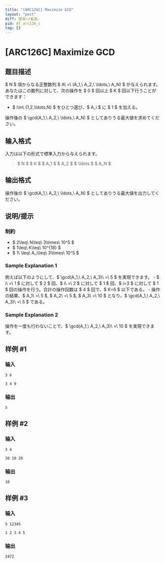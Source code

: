 ```yaml
---
title: "[ARC126C] Maximize GCD"
layout: "post"
diff: 提高+/省选-
pid: AT_arc126_c
tag: []
---
```


# [ARC126C] Maximize GCD

## 题目描述

[problemUrl]: https://atcoder.jp/contests/arc126/tasks/arc126_c

$ N $ 項からなる正整数列 $ A\ =\ (A_1,\ A_2,\ \ldots,\ A_N) $ が与えられます。あなたはこの数列に対して、次の操作を $ 0 $ 回以上 $ K $ 回以下行うことができます：

- $ i\in\ \{1,2,\ldots,N\} $ をひとつ選び、$ A_i $ に $ 1 $ を加える。

操作後の $ \gcd(A_1,\ A_2,\ \ldots,\ A_N) $ としてありうる最大値を求めてください。

## 输入格式

入力は以下の形式で標準入力から与えられます。

> $ N $ $ K $ $ A_1 $ $ A_2 $ $ \ldots $ $ A_N $

## 输出格式

操作後の $ \gcd(A_1,\ A_2,\ \ldots,\ A_N) $ としてありうる最大値を出力してください。

## 说明/提示

### 制約

- $ 2\leq\ N\leq\ 3\times\ 10^5 $
- $ 1\leq\ K\leq\ 10^{18} $
- $ 1\ \leq\ A_i\leq\ 3\times\ 10^5 $

### Sample Explanation 1

例えば以下のようにして、$ \gcd(A_1,\ A_2,\ A_3)\ =\ 5 $ を実現できます。 - $ i\ =\ 1 $ に対して $ 2 $ 回、$ i\ =\ 2 $ に対して $ 1 $ 回、$ i=3 $ に対して $ 1 $ 回の操作を行う。合計の操作回数は $ 4 $ 回で、$ K=6 $ 以下である。 - 操作の結果、$ A_1\ =\ 5 $, $ A_2\ =\ 5 $, $ A_3\ =\ 10 $ となり、$ \gcd(A_1,\ A_2,\ A_3)\ =\ 5 $ である。

### Sample Explanation 2

操作を一度も行わないことで、$ \gcd(A_1,\ A_2,\ A_3)\ =\ 10 $ を実現できます。

## 样例 #1

### 输入

```
3 6
3 4 9
```

### 输出

```
5
```

## 样例 #2

### 输入

```
3 4
30 10 20
```

### 输出

```
10
```

## 样例 #3

### 输入

```
5 12345
1 2 3 4 5
```

### 输出

```
2472
```


